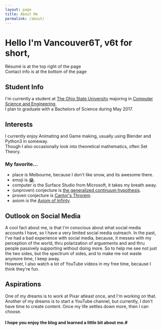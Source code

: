 ```yaml
---
layout: page
title: About Me
permalink: /about/
---
```

# Hello I'm Vancouver6T, v6t for short,

Résumé is at the top right of the page<br>
Contact info is at the bottom of the page

## Student Info
I'm currently a student at [The Ohio State University](https://www.osu.edu) majoring in [Computer Science and Engineering](https://cse.osu.edu). <br>
I plan to graduate with a Bachelors of Science during May 2017. 

## Interests
I currently enjoy Animating and Game making, usually using Blender and Python3 in someway. <br>
Though I also occasionally look into theoretical mathematics, often Set Theory.<br>

### My favorite...
-   place is Melbourne, because I don't like snow, and its awesome there. <br>
-   emoji is [😂](https://codepoints.net/U+1F602 ":joy:"). <br>
-   computer is the Surface Studio from Microsoft, it takes my breath away. <br>
-   (unproven) conjecture is [the generalized continuum hypothesis](https://en.wikipedia.org/wiki/Continuum_hypothesis#The_generalized_continuum_hypothesis "Wikipedia's entry on the Continuum Hypothesis"). <br>
-   proven conjecture is [Cantor's Throrem](https://en.wikipedia.org/wiki/Cantor%27s_theorem "Wikipedia's entry on the Cantor's Theorem"). <br>
-   axiom is the [Axiom of Infinty](https://en.wikipedia.org/wiki/Axiom_of_infinity "Wikipedia's entry on the Axiom of Infinity"). <br>

## Outlook on Social Media 
A cool fact about me, is that I'm conscious about what social media accounts I have, so I have a very limited social media outreach. 
In the past, I've had a bad experience with social media, because, it messes with my perception of the world, thru polarization of arguements and and thru people passively supporting without doing more. 
So to help me see not just the two sides, but the spectrum of sides, and to make me not waste anymore time, I keep away. <br>
However, I also watch a lot of YouTube videos in my free time, because I think they're fun. 

## Aspirations
One of my dreams is to work at Pixar atleast once, and I'm working on that. <br>
Another of my dreams is to start a YouTube channel, but currently, I don't have time to create content. Once my life settles down more, then I can choose.

#### I hope you enjoy the blog and learned a little bit about me.#  